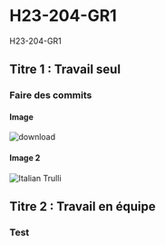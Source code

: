 # H23-204-GR1
H23-204-GR1
## Titre 1 : Travail seul
### Faire des commits
#### Image
![download](https://user-images.githubusercontent.com/123409058/214129000-84e15dca-64d9-4655-aada-26f7c77e12f3.jpg)

#### Image 2
<img src="https://www.google.com/url?sa=i&url=https%3A%2F%2Fwww.ledevoir.com%2Fsociete%2Fscience%2F559267%2Fles-vertus-de-la-pomme-bio&psig=AOvVaw3cYKLYLf5WwcRVoI4TMYi1&ust=1674587835628000&source=images&cd=vfe&ved=0CA0QjRxqFwoTCNCLk_yz3vwCFQAAAAAdAAAAABAD" alt="Italian Trulli">

## Titre 2 : Travail en équipe
### Test

